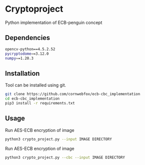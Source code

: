 # Cryptoproject

Python implementation of ECB-penguin concept
## Dependencies 

```bash
opencv-python==4.5.2.52
pycryptodome==3.12.0
numpy==1.20.3
```

## Installation

Tool can be installed using git.

```bash
git clone https://github.com/cornwebfox/ecb-cbc_implementation
cd ecb-cbc_implementation
pip3 install -r requirements.txt
```

## Usage
Run AES-ECB encryption of image
```bash
python3 crypto_project.py --input IMAGE DIRECTORY
```
Run AES-ECB encryption of image
```bash
python3 crypto_project.py --cbc --input IMAGE DIRECTORY
```
